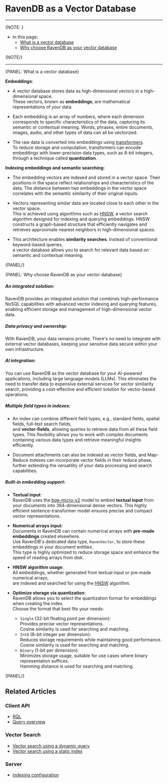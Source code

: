 # RavenDB as a Vector Database
---

{NOTE: }

* In this page:
    * [What is a vector database](../ai-integration/ravendb-as-vector-database#what-is-a-vector-database)
    * [Why choose RavenDB as your vector database](../ai-integration/ravendb-as-vector-database#why-choose-ravendb-as-your-vector-database)
    
{NOTE/}

---

{PANEL: What is a vector database}

**Embeddings**:  

* A vector database stores data as high-dimensional vectors in a high-dimensional space.  
  These vectors, known as **embeddings**, are mathematical representations of your data.

* Each embedding is an array of numbers, where each dimension corresponds to specific characteristics of the data, capturing its semantic or contextual meaning.
  Words, phrases, entire documents, images, audio, and other types of data can all be vectorized.

* The raw data is converted into embeddings using [transformers](https://huggingface.co/docs/transformers).  
  To reduce storage and computation, transformers can encode embeddings with lower-precision data types, such as 8-bit integers, through a technique called **quantization**.

**Indexing embeddings and semantic searching**:  

* The embedding vectors are indexed and stored in a vector space. Their positions in the space reflect relationships and characteristics of the data.
  The distance between two embeddings in the vector space correlates with the semantic similarity of their original inputs. 
  
* Vectors representing similar data are located close to each other in the vector space.  
  This is achieved using algorithms such as [HNSW](https://en.wikipedia.org/wiki/Hierarchical_navigable_small_world), a vector search algorithm designed for indexing and querying embeddings.
  HNSW constructs a graph-based structure that efficiently navigates and retrieves approximate nearest neighbors in high-dimensional spaces.

* This architecture enables **similarity searches**. Instead of conventional keyword-based queries,  
  a vector database allows you to search for relevant data based on semantic and contextual meaning.

{PANEL/}

{PANEL: Why choose RavenDB as your vector database}

##### An integrated solution:  
RavenDB provides an integrated solution that combines high-performance NoSQL capabilities with advanced vector indexing and querying features,
enabling efficient storage and management of high-dimensional vector data.

##### Data privacy and ownership:  
With RavenDB, your data remains private. 
There's no need to integrate with external vector databases, keeping your sensitive data secure within your own infrastructure.

##### AI integration:  
You can use RavenDB as the vector database for your AI-powered applications, including large language models (LLMs).
This eliminates the need to transfer data to expensive external services for vector similarity search,
providing a cost-effective and efficient solution for vector-based operations.

##### Multiple field types in indexes:  

* An index can combine different field types, e.g., standard fields, spatial fields, full-text search fields,  
  and **vector-fields**, allowing queries to retrieve data from all these field types.
  This flexibility allows you to work with complex documents containing various data types and retrieve meaningful insights efficiently.

* Document attachments can also be indexed as vector fields, and Map-Reduce indexes can incorporate vector fields in their reduce phase, 
  further extending the versatility of your data processing and search capabilities.

##### Built-in embedding support:

* **Textual input**:  
  RavenDB uses the [bge-micro-v2](https://huggingface.co/TaylorAI/bge-micro-v2) model to embed **textual input** from your documents into 384-dimensional dense vectors.
  This highly efficient sentence-transformer model ensures precise and compact vector representations.

* **Numerical arrays input**:  
  Documents in RavenDB can contain numerical arrays with **pre-made embeddings** created elsewhere.  
  Use RavenDB's dedicated data type, `RavenVector`, to store these embeddings in your document entities.  
  This type is highly optimized to reduce storage space and enhance the speed of reading arrays from disk.

* **HNSW algorithm usage**:  
  All embeddings, whether generated from textual input or pre-made numerical arrays,  
  are indexed and searched for using the [HNSW](https://en.wikipedia.org/wiki/Hierarchical_navigable_small_world) algorithm.

* **Optimize storage via quantization**:  
  RavenDB allows you to select the quantization format for embeddings when creating the index.  
  Choose the format that best fits your needs:  
  * `Single` (32-bit floating point per dimension):  
     Provides precise vector representations.  
     Cosine similarity is used for searching and matching.  
  * `Int8` (8-bit integer per dimension):  
     Reduces storage requirements while maintaining good performance.  
     Cosine similarity is used for searching and matching.  
  * `Binary` (1-bit per dimension):  
     Minimizes storage usage, suitable for use cases where binary representation suffices.  
     Hamming distance is used for searching and matching.

{PANEL/}

## Related Articles

### Client API

- [RQL](../client-api/session/querying/what-is-rql) 
- [Query overview](../client-api/session/querying/how-to-query)

### Vector Search

- [Vector search using a dynamic query](../ai-integration/vector-search-using-dynamic-query.markdown)
- [Vector search using a static index](../ai-integration/vector-search-using-static-index.markdown)

### Server

- [indexing configuration](../server/configuration/indexing-configuration)
